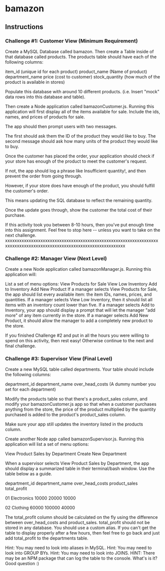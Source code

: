# bamazon

## Instructions

### Challenge #1: Customer View (Minimum Requirement)

Create a MySQL Database called bamazon.
Then create a Table inside of that database called products.
The products table should have each of the following columns:

item_id (unique id for each product)
product_name (Name of product)
department_name
price (cost to customer)
stock_quantity (how much of the product is available in stores)

Populate this database with around 10 different products. (i.e. Insert "mock" data rows into this database and table).

Then create a Node application called bamazonCustomer.js. Running this application will first display all of the items available for sale. Include the ids, names, and prices of products for sale.

The app should then prompt users with two messages.

The first should ask them the ID of the product they would like to buy.
The second message should ask how many units of the product they would like to buy.

Once the customer has placed the order, your application should check if your store has enough of the product to meet the customer's request.

If not, the app should log a phrase like Insufficient quantity!, and then prevent the order from going through.

However, if your store does have enough of the product, you should fulfill the customer's order.

This means updating the SQL database to reflect the remaining quantity.

Once the update goes through, show the customer the total cost of their purchase.

If this activity took you between 8-10 hours, then you've put enough time into this assignment. Feel free to stop here -- unless you want to take on the next challenge.
xxxxxxxxxxxxxxxxxxxxxxxxxxxxxxxxxxxxxxxxxxxxxxxxxxxxxxxxxxxxxxxxxxxxxxxxxxxxxxxxxxxxxxxxxxxxxxxxxxxxxxxxxxxxxxxxxxxx

### Challenge #2: Manager View (Next Level)

Create a new Node application called bamazonManager.js. Running this application will:

List a set of menu options:
View Products for Sale
View Low Inventory
Add to Inventory
Add New Product
If a manager selects View Products for Sale, the app should list every available item: the item IDs, names, prices, and quantities.
If a manager selects View Low Inventory, then it should list all items with an inventory count lower than five.
If a manager selects Add to Inventory, your app should display a prompt that will let the manager "add more" of any item currently in the store.
If a manager selects Add New Product, it should allow the manager to add a completely new product to the store.

If you finished Challenge #2 and put in all the hours you were willing to spend on this activity, then rest easy! Otherwise continue to the next and final challenge.

### Challenge #3: Supervisor View (Final Level)

Create a new MySQL table called departments. Your table should include the following columns:

department_id
department_name
over_head_costs (A dummy number you set for each department)

Modify the products table so that there's a product_sales column, and modify your bamazonCustomer.js app so that when a customer purchases anything from the store, the price of the product multiplied by the quantity purchased is added to the product's product_sales column.

Make sure your app still updates the inventory listed in the products column.

Create another Node app called bamazonSupervisor.js. Running this application will list a set of menu options:

View Product Sales by Department
Create New Department

When a supervisor selects View Product Sales by Department, the app should display a summarized table in their terminal/bash window. Use the table below as a guide.

department_id
department_name
over_head_costs
product_sales
total_profit

01
Electronics
10000
20000
10000

02
Clothing
60000
100000
40000

The total_profit column should be calculated on the fly using the difference between over_head_costs and product_sales. total_profit should not be stored in any database. You should use a custom alias.
If you can't get the table to display properly after a few hours, then feel free to go back and just add total_profit to the departments table.

Hint: You may need to look into aliases in MySQL.
Hint: You may need to look into GROUP BYs.
Hint: You may need to look into JOINS.
HINT: There may be an NPM package that can log the table to the console. What's is it? Good question :)

